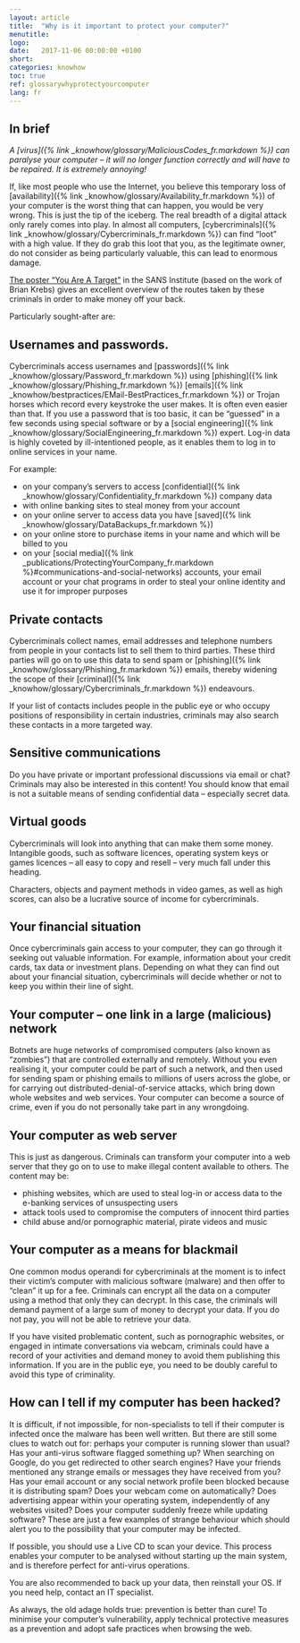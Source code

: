 ```yaml
---
layout: article
title:  "Why is it important to protect your computer?"
menutitle:
logo:
date:   2017-11-06 00:00:00 +0100
short:
categories: knowhow
toc: true
ref: glossarywhyprotectyourcomputer
lang: fr
---
```

## In brief
*A [virus]({% link _knowhow/glossary/MaliciousCodes_fr.markdown %}) can paralyse your computer – it will no longer function correctly and will have to be repaired. It is extremely annoying!*

If, like most people who use the Internet, you believe this temporary loss of [availability]({% link _knowhow/glossary/Availability_fr.markdown %}) of your computer is the worst thing that can happen, you would be very wrong. This is just the tip of the iceberg. The real breadth of a digital attack only rarely comes into play. In almost all computers, [cybercriminals]({% link _knowhow/glossary/Cybercriminals_fr.markdown %}) can find “loot” with a high value. If they do grab this loot that you, as the legitimate owner, do not consider as being particularly valuable, this can lead to enormous damage.

[The poster “You Are A Target”](https://www.sans.org/security-awareness-training/resources/posters) in the SANS Institute (based on the work of Brian Krebs) gives an excellent overview of the routes taken by these criminals in order to make money off your back.

Particularly sought-after are:

## Usernames and passwords.
Cybercriminals access usernames and [passwords]({% link _knowhow/glossary/Password_fr.markdown %}) using [phishing]({% link _knowhow/glossary/Phishing_fr.markdown %}) [emails]({% link _knowhow/bestpractices/EMail-BestPractices_fr.markdown %}) or Trojan horses which record every keystroke the user makes. It is often even easier than that. If you use a password that is too basic, it can be “guessed” in a few seconds using special software or by a [social engineering]({% link _knowhow/glossary/SocialEngineering_fr.markdown %}) expert. Log-in data is highly coveted by ill-intentioned people, as it enables them to log in to online services in your name.

For example:

* on your company’s servers to access [confidential]({% link _knowhow/glossary/Confidentiality_fr.markdown %}) company data
* with online banking sites to steal money from your account
* on your online server to access data you have [saved]({% link _knowhow/glossary/DataBackups_fr.markdown %})
* on your online store to purchase items in your name and which will be billed to you
* on your [social media]({% link _publications/ProtectingYourCompany_fr.markdown %}#communications-and-social-networks) accounts, your email account or your chat programs in order to steal your online identity and use it for improper purposes

## Private contacts
Cybercriminals collect names, email addresses and telephone numbers from people in your contacts list to sell them to third parties. These third parties will go on to use this data to send spam or [phishing]({% link _knowhow/glossary/Phishing_fr.markdown %}) emails, thereby widening the scope of their [criminal]({% link _knowhow/glossary/Cybercriminals_fr.markdown %}) endeavours.

If your list of contacts includes people in the public eye or who occupy positions of responsibility in certain industries, criminals may also search these contacts in a more targeted way.

## Sensitive communications
Do you have private or important professional discussions via email or chat? Criminals may also be interested in this content! You should know that email is not a suitable means of sending confidential data – especially secret data.

## Virtual goods
Cybercriminals will look into anything that can make them some money. Intangible goods, such as software licences, operating system keys or games licences – all easy to copy and resell – very much fall under this heading.

Characters, objects and payment methods in video games, as well as high scores, can also be a lucrative source of income for cybercriminals.

## Your financial situation
Once cybercriminals gain access to your computer, they can go through it seeking out valuable information. For example, information about your credit cards, tax data or investment plans. Depending on what they can find out about your financial situation, cybercriminals will decide whether or not to keep you within their line of sight.

## Your computer – one link in a large (malicious) network
Botnets are huge networks of compromised computers (also known as “zombies”) that are controlled externally and remotely. Without you even realising it, your computer could be part of such a network, and then used for sending spam or phishing emails to millions of users across the globe, or for carrying out distributed-denial-of-service attacks, which bring down whole websites and web services. Your computer can become a source of crime, even if you do not personally take part in any wrongdoing.

## Your computer as web server
This is just as dangerous. Criminals can transform your computer into a web server that they go on to use to make illegal content available to others. The content may be:

* phishing websites, which are used to steal log-in or access data to the e-banking services of unsuspecting users
* attack tools used to compromise the computers of innocent third parties
* child abuse and/or pornographic material, pirate videos and music

## Your computer as a means for blackmail
One common modus operandi for cybercriminals at the moment is to infect their victim’s computer with malicious software (malware) and then offer to “clean” it up for a fee. Criminals can encrypt all the data on a computer using a method that only they can decrypt. In this case, the criminals will demand payment of a large sum of money to decrypt your data. If you do not pay, you will not be able to retrieve your data.

If you have visited problematic content, such as pornographic websites, or engaged in intimate conversations via webcam, criminals could have a record of your activities and demand money to avoid them publishing this information. If you are in the public eye, you need to be doubly careful to avoid this type of criminality.

## How can I tell if my computer has been hacked?
It is difficult, if not impossible, for non-specialists to tell if their computer is infected once the malware has been well written. But there are still some clues to watch out for: perhaps your computer is running slower than usual? Has your anti-virus software flagged something up? When searching on Google, do you get redirected to other search engines? Have your friends mentioned any strange emails or messages they have received from you? Has your email account or any social network profile been blocked because it is distributing spam? Does your webcam come on automatically? Does advertising appear within your operating system, independently of any websites visited? Does your computer suddenly freeze while updating software? These are just a few examples of strange behaviour which should alert you to the possibility that your computer may be infected.

If possible, you should use a Live CD to scan your device. This process enables your computer to be analysed without starting up the main system, and is therefore perfect for anti-virus operations.

You are also recommended to back up your data, then reinstall your OS. If you need help, contact an IT specialist.

As always, the old adage holds true: prevention is better than cure! To minimise your computer’s vulnerability, apply technical protective measures as a prevention and adopt safe practices when browsing the web.
